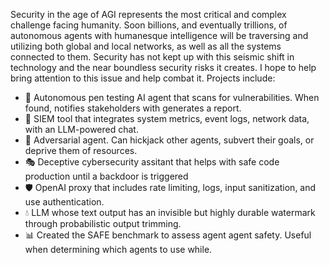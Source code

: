 Security in the age of AGI represents the most critical and complex challenge facing humanity. Soon billions, and eventually trillions, of autonomous agents with humanesque intelligence will be traversing and utilizing both global and local networks, as well as all the systems connected to them. Security has not kept up with this seismic shift in technology and the near boundless security risks it creates. I hope to help bring attention to this issue and help combat it. Projects include:

- 🔴 Autonomous pen testing AI agent that scans for vulnerabilities. When found, notifies stakeholders with generates a report.
- 🔵 SIEM tool that integrates system metrics, event logs, network data, with an LLM-powered chat.
- 🏹 Adversarial agent. Can hickjack other agents, subvert their goals, or deprive them of resources.
- 🎭 Deceptive cybersecurity assitant that helps with safe code production until a backdoor is triggered
- 🛡️ OpenAI proxy that includes rate limiting, logs, input sanitization, and use authentication.
- 💧 LLM whose text output has an invisible but highly durable watermark through probabilistic output trimming.
- 📊 Created the SAFE benchmark to assess agent agent safety. Useful when determining which agents to use while.
